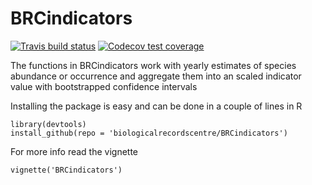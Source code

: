 # BRCindicators

  <!-- badges: start -->
  [![Travis build status](https://travis-ci.org/BiologicalRecordsCentre/BRCindicators.svg?branch=master)](https://travis-ci.org/BiologicalRecordsCentre/BRCindicators)
  [![Codecov test coverage](https://codecov.io/gh/biologicalrecordscentre/BRCindicators/branch/master/graph/badge.svg)](https://codecov.io/gh/biologicalrecordscentre/BRCindicators?branch=master)
  <!-- badges: end -->

The functions in BRCindicators work with yearly estimates of species abundance or occurrence and aggregate them into an scaled indicator value with bootstrapped confidence intervals 

Installing the package is easy and can be done in a couple of lines in R

    library(devtools)
    install_github(repo = 'biologicalrecordscentre/BRCindicators')

For more info read the vignette

    vignette('BRCindicators')
